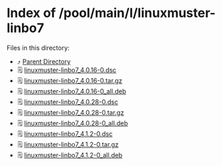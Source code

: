 
# Index of /pool/main/l/linuxmuster-linbo7
Files in this directory:
- ⤴ [Parent Directory](../)
- 🗒 [linuxmuster-linbo7_4.0.16-0.dsc](linuxmuster-linbo7_4.0.16-0.dsc)
- 🗒 [linuxmuster-linbo7_4.0.16-0.tar.gz](linuxmuster-linbo7_4.0.16-0.tar.gz)
- 🗒 [linuxmuster-linbo7_4.0.16-0_all.deb](linuxmuster-linbo7_4.0.16-0_all.deb)
- 🗒 [linuxmuster-linbo7_4.0.28-0.dsc](linuxmuster-linbo7_4.0.28-0.dsc)
- 🗒 [linuxmuster-linbo7_4.0.28-0.tar.gz](linuxmuster-linbo7_4.0.28-0.tar.gz)
- 🗒 [linuxmuster-linbo7_4.0.28-0_all.deb](linuxmuster-linbo7_4.0.28-0_all.deb)
- 🗒 [linuxmuster-linbo7_4.1.2-0.dsc](linuxmuster-linbo7_4.1.2-0.dsc)
- 🗒 [linuxmuster-linbo7_4.1.2-0.tar.gz](linuxmuster-linbo7_4.1.2-0.tar.gz)
- 🗒 [linuxmuster-linbo7_4.1.2-0_all.deb](linuxmuster-linbo7_4.1.2-0_all.deb)
